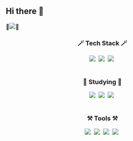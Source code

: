 ## Hi there 👋

<!--
**crlkg/crlkg** is a ✨ _special_ ✨ repository because its `README.md` (this file) appears on your GitHub profile.

Here are some ideas to get you started:

- 🔭 I’m currently working on ...
- 🌱 I’m currently learning ...
- 👯 I’m looking to collaborate on ...
- 🤔 I’m looking for help with ...
- 💬 Ask me about ...
- 📫 How to reach me: ...
- 😄 Pronouns: ...
- ⚡ Fun fact: ...
-->

<!-- 타이틀 -->
<div algin="center">
  🫧<img src="https://readme-typing-svg.demolab.com/?lines=Welcome+to+crlkg's+Github)](https://git.io/typing-svg">🫧
</div>

<!-- 내용 -->
<h3 align="center">🪄 Tech Stack 🪄</h3>
  <div align="center">
    <img src="https://img.shields.io/badge/html5-%23E34F26.svg?style=for-the-badge&logo=html5&logoColor=white">&nbsp
    <img src="https://img.shields.io/badge/css3-%231572B6.svg?style=for-the-badge&logo=css3&logoColor=white">&nbsp
    <img src="https://img.shields.io/badge/javascript-%23323330.svg?style=for-the-badge&logo=javascript&logoColor=%23F7DF1E">&nbsp
  </div>
  
<br>

<h3 align="center">📓 Studying 📓</h3>
  <div align="center">
    <img src="https://img.shields.io/badge/vuejs-%2335495e.svg?style=for-the-badge&logo=vuedotjs&logoColor=%234FC08D">&nbsp
    <img src="https://img.shields.io/badge/swift-F54A2A?style=for-the-badge&logo=swift&logoColor=white">&nbsp
    <img src="https://img.shields.io/badge/react-%2320232a.svg?style=for-the-badge&logo=react&logoColor=%2361DAFB">&nbsp
  </div>
  
<br>

<h3 align="center">⚒️ Tools ⚒️</h3>
  <div align="center">
    <img src="https://img.shields.io/badge/git-%23F05033.svg?style=for-the-badge&logo=git&logoColor=white">&nbsp
    <img src="https://img.shields.io/badge/github-%23121011.svg?style=for-the-badge&logo=github&logoColor=white">&nbsp
    <img src="https://img.shields.io/badge/bitbucket-%230047B3.svg?style=for-the-badge&logo=bitbucket&logoColor=white">&nbsp
    <img src="https://img.shields.io/badge/Notion-%23000000.svg?style=for-the-badge&logo=notion&logoColor=white">&nbsp  
  </div>
  
<br>

<!-- <h3 align="center">📱 Contact 📱</h3>
<div align="center">
  <a href="">
    
  </a>
</div>
-->
